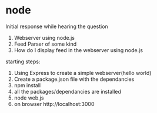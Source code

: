 node
====
Initial response while hearing the question
1) Webserver using node.js
2) Feed Parser of some kind
3) How do I display feed in the webserver using node.js

starting steps:

1) Using Express to create a simple webserver(hello world)
2) Create a package.json file with the dependancies
3) npm install 
4) all the packages/dependancies are installed
5) node web.js
6) on browser http://localhost:3000
